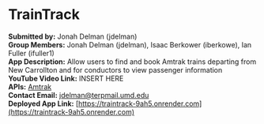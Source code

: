 # TrainTrack
**Submitted by:** Jonah Delman (jdelman)  
**Group Members:** Jonah Delman (jdelman), Isaac Berkower (iberkowe), Ian Fuller (ifuller1)  
**App Description:** Allow users to find and book Amtrak trains departing from New Carrollton and for conductors to view passenger information  
**YouTube Video Link:** INSERT HERE  
**APIs:** [Amtrak](https://www.npmjs.com/package/amtrak)  
**Contact Email:**  jdelman@terpmail.umd.edu  
**Deployed App Link:**  [https://traintrack-9ah5.onrender.com](https://traintrack-9ah5.onrender.com)
